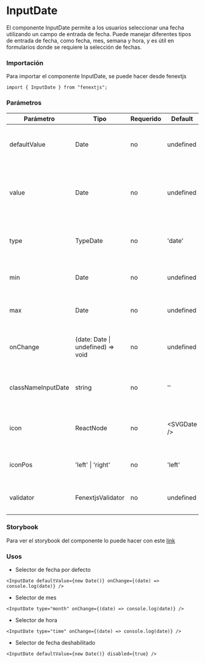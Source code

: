 # InputDate

El componente InputDate permite a los usuarios seleccionar una fecha utilizando un campo de entrada de fecha. Puede manejar diferentes tipos de entrada de fecha, como fecha, mes, semana y hora, y es útil en formularios donde se requiere la selección de fechas.

### Importación

Para importar el componente InputDate, se puede hacer desde fenextjs

```tsx copy
import { InputDate } from "fenextjs";
```

### Parámetros

| Parámetro | Tipo | Requerido | Default | Descripcion |
| --------- | ---- | --------- | ------- | ----------- |
| defaultValue | Date | no | undefined | Valor predeterminado del campo de entrada de fecha. |
| value | Date | no | undefined | Valor actual del campo de entrada de fecha. Si se proporciona, anula el valor predeterminado. |
| type | TypeDate | no | 'date' | Tipo de campo de entrada. Puede ser 'date', 'month', 'week', o 'time'. |
| min | Date | no | undefined | Fecha mínima válida que se puede seleccionar. |
| max | Date | no | undefined | Fecha máxima válida que se puede seleccionar. |
| onChange | (date: Date \| undefined) =\> void | no | undefined | Función que se ejecuta cuando la fecha seleccionada cambia. |
| classNameInputDate | string | no | '' | Clase CSS adicional para el campo de entrada de fecha. |
| icon | ReactNode | no | \<SVGDate /\> | Ícono que se muestra junto al campo de entrada de fecha. |
| iconPos | 'left' \| 'right' | no | 'left' | Posición del ícono respecto al campo de entrada. |
| validator | FenextjsValidator | no | undefined | Validador opcional para validar la fecha ingresada. |

### Storybook

Para ver el storybook del componente lo puede hacer con este [link](https://fenextjs-component-storybook.vercel.app/?path=/story/input-inputdate--index)

### Usos

- Selector de fecha por defecto

```tsx copy
<InputDate defaultValue={new Date()} onChange={(date) => console.log(date)} />
```

- Selector de mes

```tsx copy
<InputDate type="month" onChange={(date) => console.log(date)} />
```

- Selector de hora

```tsx copy
<InputDate type="time" onChange={(date) => console.log(date)} />
```

- Selector de fecha deshabilitado

```tsx copy
<InputDate defaultValue={new Date()} disabled={true} />
```


